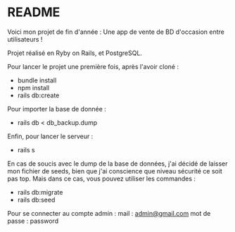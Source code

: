 # README

Voici mon projet de fin d'année : Une app de vente de BD d'occasion entre utilisateurs !

Projet réalisé en Ryby on Rails, et PostgreSQL.

Pour lancer le projet une première fois, après l'avoir cloné :

- bundle install
- npm install
- rails db:create

Pour importer la base de donnée :

- rails db < db_backup.dump

Enfin, pour lancer le serveur :

- rails s

En cas de soucis avec le dump de la base de données, j'ai décidé de laisser mon fichier de seeds, bien que j'ai conscience que niveau sécurité ce soit pas top. Mais dans ce cas, vous pouvez utiliser les commandes :

- rails db:migrate
- rails db:seed

Pour se connecter au compte admin :
mail : admin@gmail.com
mot de passe : password

